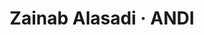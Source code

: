 ---
title:        "Zainab Alasadi · ANDI"
catchy-title: "Smart clipboard for nuclear inspectors"
product:      "ANDI"
image:        "../assets/images/2150/2150_book_binding.jpg"
categories:   dev
layout:       post
slug:         "andi"
color:        "#6500FF"
weight:       4

role:         "Developer"
team:         "N/A"
timeline:     "CHANGE 2019 - CHANGE 2019"
description:  "blah"
---